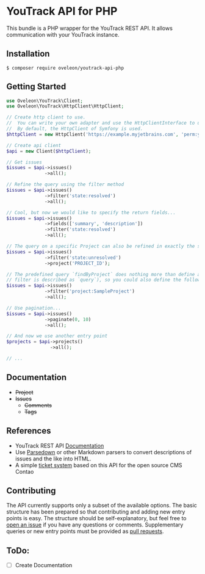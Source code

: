 # YouTrack API for PHP
This bundle is a PHP wrapper for the YouTrack REST API. It allows communication with your YouTrack instance.

## Installation
```
$ composer require oveleon/youtrack-api-php
```

## Getting Started

```PHP
use Oveleon\YouTrack\Client;
use Oveleon\YouTrack\HttpClient\HttpClient;

// Create http client to use.
//  You can write your own adapter and use the HttpClientInterface to use e.g. the Guzzle HttpClient.
//  By default, the HttpClient of Symfony is used.
$httpClient = new HttpClient('https://example.myjetbrains.com', 'perm:your-token');

// Create api client
$api = new Client($httpClient);

// Get issues
$issues = $api->issues()
              ->all();

// Refine the query using the filter method
$issues = $api->issues()
              ->filter('state:resolved')
              ->all();

// Cool, but now we would like to specify the return fields...
$issues = $api->issues()
              ->fields(['summary', 'description'])
              ->filter('state:resolved')
              ->all();

// The query on a specific Project can also be refined in exactly the same way
$issues = $api->issues()
              ->filter('state:unresolved')
              ->project('PROJECT_ID');

// The predefined query `findByProject` does nothing more than define a filter for you (In YouTrack the
// filter is described as `query`), so you could also define the following filter to get the same result
$issues = $api->issues()
              ->filter('project:SampleProject')
              ->all();

// Use pagination...
$issues = $api->issues()
              ->paginate(0, 10)
              ->all();

// And now we use another entry point
$projects = $api->projects()
                ->all();

// ...
```

## Documentation
- ~~Project~~
- ~~Issues~~
  - ~~Comments~~
  - ~~Tags~~

## References
- YouTrack REST API [Documentation](https://www.jetbrains.com/help/youtrack/devportal/youtrack-rest-api.html)
- Use [Parsedown](https://github.com/erusev/parsedown) or other Markdown parsers to convert descriptions of issues and the like into HTML.
- A simple [ticket system](#) based on this API for the open source CMS Contao

## Contributing
The API currently supports only a subset of the available options. The basic structure has been prepared so that contributing and adding new entry points is easy. The structure should be self-explanatory, but feel free to [open an issue](https://github.com/oveleon/youtrack-api-php/issues/new) if you have any questions or comments. Supplementary queries or new entry points must be provided as [pull requests](https://github.com/oveleon/youtrack-api-php/pulls).

## ToDo:
- [ ] Create Documentation
